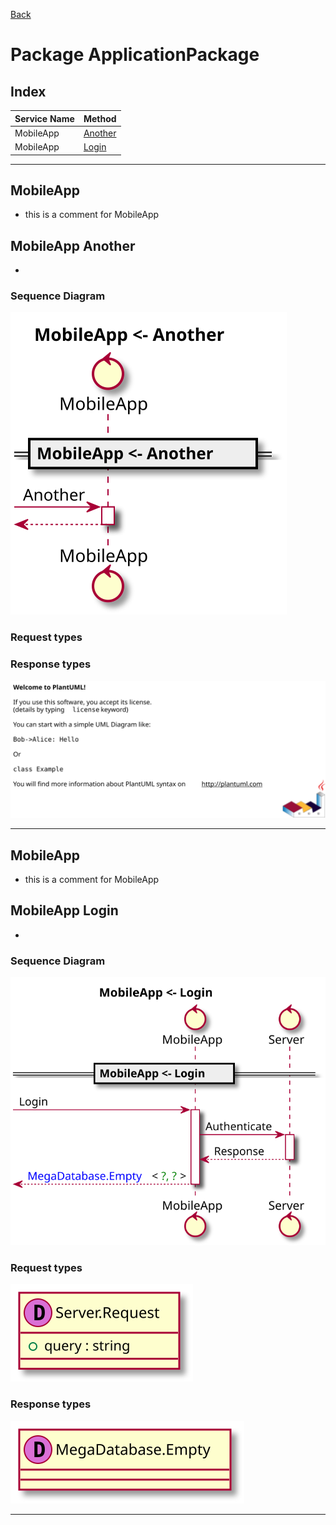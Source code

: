 
[Back](../README.md)
# Package ApplicationPackage

## Index
| Service Name | Method |
| - | - | 
| MobileApp | [Another](#MobileApp-Another) |
| MobileApp | [Login](#MobileApp-Login) |]



---

## MobileApp

- this is a comment for MobileApp

## MobileApp Another

- 

### Sequence Diagram
![alt text](MobileAppAnother.svg)

### Request types


### Response types

![alt text](MobileAppAnotherdata-model-response0.svg)

---

## MobileApp

- this is a comment for MobileApp

## MobileApp Login

- 

### Sequence Diagram
![alt text](MobileAppLogin.svg)

### Request types

![alt text](ServerLogindata-model-parameter0.svg)


### Response types

![alt text](MegaDatabaseLogindata-model-response1.svg)

---


